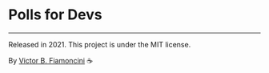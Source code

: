 # Polls for Devs

----------
Released in 2021. This project is under the MIT license.

By [Victor B. Fiamoncini](https://github.com/Victor-Fiamoncini) ☕️
